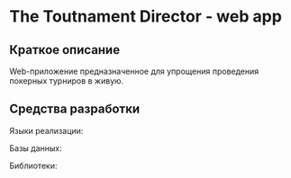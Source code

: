 # The Toutnament Director - web app
## Краткое описание    
Web-приложение предназначенное для упрощения проведения покерных турниров в живую.
## Средства разработки
Языки реализации: 

Базы данных:

Библиотеки:

